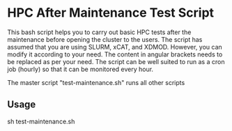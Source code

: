 # HPC After Maintenance Test Script
This bash script helps you to carry out basic HPC tests after the maintenance before opening the cluster to the users. The script has assumed that you are using SLURM, xCAT, and XDMOD. However, you can modify it according to your need. The content in angular brackets needs to be replaced as per your need. The script can be well suited to run as a cron job (hourly) so that it can be monitored every hour.


The master script "test-maintenance.sh" runs all other scripts
## Usage
sh test-maintenance.sh

